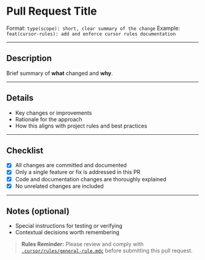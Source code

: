 <!-- @cursor format: markdown -->

# Pull Request Title

Format:
`type(scope): short, clear summary of the change`
Example:
`feat(cursor-rules): add and enforce cursor rules documentation`

---

## Description

Brief summary of **what** changed and **why**.

---

## Details

- Key changes or improvements
- Rationale for the approach
- How this aligns with project rules and best practices

---

## Checklist

- [x] All changes are committed and documented
- [x] Only a single feature or fix is addressed in this PR
- [x] Code and documentation changes are thoroughly explained
- [x] No unrelated changes are included

---

## Notes (optional)

- Special instructions for testing or verifying
- Contextual decisions worth remembering

> **Rules Reminder:**
> Please review and comply with
> [`.cursor/rules/general-rule.mdc`](../.cursor/rules/general-rule.mdc) before submitting this pull request.
